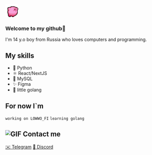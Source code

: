 

<img width="40" alt="GIF" src="assets/kirby-pink.gif">

### Welcome to my github🍄


I'm 14 y.o boy from Russia who loves computers and programming.

## My skills 



<ul >
  <li>🐍 Python</li>
  <li>⚛ React/NextJS</li>
  <li>🐬 MySQL </li>
  <li>✨ Figma</li>
  <li>🤔 little golang</li>
</ul>



## For now I`m
```working on LOWWO_FI```
```learning golang```



## <img  width="25" alt="GIF" src="assets/purple-bat.gif"> Contact me

<a align="rigt" href="https://t.me/somuthink">✉️ Telegram</a> 
<a align="rigt" href="https://discordapp.com/users/670697759384404008">👾 Discord </a>




⠀⠀⠀
